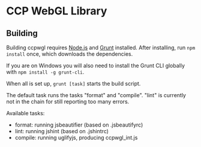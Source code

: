 CCP WebGL Library
======

Building
------

Building ccpwgl requires [Node.js](http://www.nodejs.org) and [Grunt](http://www.gruntjs.com) installed.
After installing, run ```npm install``` once, which downloads the dependencies.

If you are on Windows you will also need to install the Grunt CLI globally with ```npm install -g grunt-cli```.

When all is set up, ```grunt [task]``` starts the build script.

The default task runs the tasks "format" and "compile". "lint" is currently not in the
chain for still reporting too many errors.

Available tasks:
* format: running jsbeautifier (based on .jsbeautifyrc)
* lint: running jshint (based on .jshintrc)
* compile: running uglifyjs, producing ccpwgl_int.js